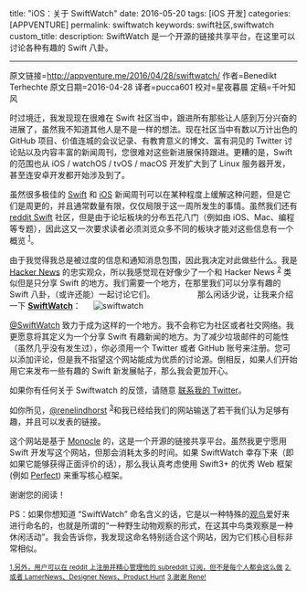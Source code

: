 title: "iOS：关于 SwiftWatch"
date: 2016-05-20
tags: [iOS 开发]
categories: [APPVENTURE]
permalink: swiftwatch
keywords: swift社区,swiftwatch
custom_title: 
description: SwiftWatch 是一个开源的链接共享平台，在这里可以讨论各种有趣的 Swift 八卦。

---
原文链接=http://appventure.me/2016/04/28/swiftwatch/
作者=Benedikt Terhechte
原文日期=2016-04-28
译者=pucca601
校对=星夜暮晨
定稿=千叶知风

<!--此处开始正文-->

时过境迁，我发现现在很难在 Swift 社区当中，跟进所有那些让人感到万分兴奋的进展了，虽然我不知道其他人是不是一样的想法。现在社区当中有数以万计出色的 GitHub 项目、价值连城的会议记录、有教育意义的博文、富有洞见的 Twitter 讨论贴以及内容丰富的新闻周刊，您很难对这些新进展保持跟进。更糟的是，Swift 的范围也从 iOS / watchOS / tvOS / macOS 开发扩大到了 Linux 服务器开发，甚至连安卓开发都开始涉及到了。

<!--more-->

虽然很多极佳的 [Swift](https://twitter.com/SwiftSandbox) 和 [iOS](https://iosdevweekly.com/issues/245?#start) 新闻周刊可以在某种程度上缓解这种问题，但是它们是周更的，并且通常数量有限，仅仅局限于这一周所发生的事情。虽然我们还有 [reddit Swift](https://www.reddit.com/r/swift/) 社区，但是由于论坛板块的分布五花八门（例如由 iOS、Mac、编程等专题），因此这又一次要求读者必须浏览众多不同的板块才能对这些信息有一个概览 <sup id="fnref1"><a href="#fn1" rel="footnote">1</a></sup>。

由于我觉得我总是被过度的信息和通知消息包围，因此我决定对此做些什么。我是 [Hacker News](http://news.ycombinator.com/) 的忠实观众，所以我感觉现在好像少了一个和 Hacker News <sup id="fnref2"><a href="#fn2" rel="footnote">2</a></sup> 类似但是只分享 Swift 的地方。我们需要一个地方，在那里我们可以分享有趣的 Swift 八卦，（或许还能）一起讨论它们。　　 　　
　
那么闲话少说，让我来介绍一下 [**SwiftWatch**](http://swiftwatch.net/)：
　
![swiftwatch](https://swift.gg/img/articles/swiftwatch/swiftwatch@2x.png1463706021.3315504)


[@SwiftWatch](http://swiftwatch.net/) 致力于成为这样的一个地方。我不会称它为社区或者社交网络。我更愿意将其定义为一个分享 Swift 有趣新闻的地方。为了减少垃圾邮件的可能性（虽然几乎没有发生过），你必须用一个 Twitter 或者 GitHub 账号来注册。您可以添加评论，但是我不指望这个网站能成为优质的讨论源。倒相反，如果人们开始用它来发布一些有趣的 Swift 新发展帖子，那么我会更加开心。

如果你有任何关于 Swiftwatch 的反馈，请随意 [联系我的 Twitter](http://swiftwatch.net/)。

如你所见，[@renelindhorst](https://twitter.com/renelindhorst) <sup id="fnref3"><a href="#fn3" rel="footnote">3</a></sup>和我已经给我们的网站输送了若干我们认为足够有趣，并且可以发表的链接。

这个网站是基于 [Monocle](http://monocle.io/) 的，这是一个开源的链接共享平台。虽然我更宁愿用 Swift 开发写这个网站，但那会消耗太多的时间。如果 SwiftWatch 幸存下来（即如果它能够获得正面评价的话），那么我认真考虑使用 Swift3+ 的优秀 Web 框架(例如 [Perfect](https://github.com/PerfectlySoft/Perfect)) 来重写核心框架。

谢谢您的阅读！

PS：如果你想知道 “SwiftWatch” 命名含义的话，它是以一种特殊的[观鸟](https://en.wikipedia.org/wiki/Birdwatching)爱好来进行命名的，也就是所谓的“一种野生动物观察的形式，在这其中鸟类观察是一种休闲活动”。我会告诉你，我发现这命名特别适合这个网站，因为它们核心目标非常相似。

<small><a id="fn1" href="#fnref1" rev="footnote">1.另外，用户可以在 reddit 上注册并精心管理他的 subreddit 订阅，但不是每个人都会这么做</a></small>
<small><a id="fn2" href="#fnref2" rev="footnote">2.或者 LamerNews、Designer News、Product Hunt</a></small>
<small><a id="fn3" href="#fnref3" rev="footnote">3.谢谢 Rene!</a></small>